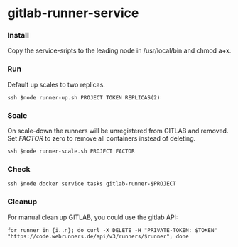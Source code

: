 # gitlab-runner-service


### Install 

Copy the service-sripts to the leading node in /usr/local/bin and chmod a+x.


### Run

Default up scales to two replicas.

    ssh $node runner-up.sh PROJECT TOKEN REPLICAS(2)

### Scale

On scale-down the runners will be unregistered from GITLAB and removed.
Set _FACTOR_ to zero to remove all containers instead of deleting.

    ssh $node runner-scale.sh PROJECT FACTOR

### Check

    ssh $node docker service tasks gitlab-runner-$PROJECT

### Cleanup

For manual clean up GITLAB, you could use the gitlab API:

    for runner in {i..n}; do curl -X DELETE -H "PRIVATE-TOKEN: $TOKEN" "https://code.webrunners.de/api/v3/runners/$runner"; done
